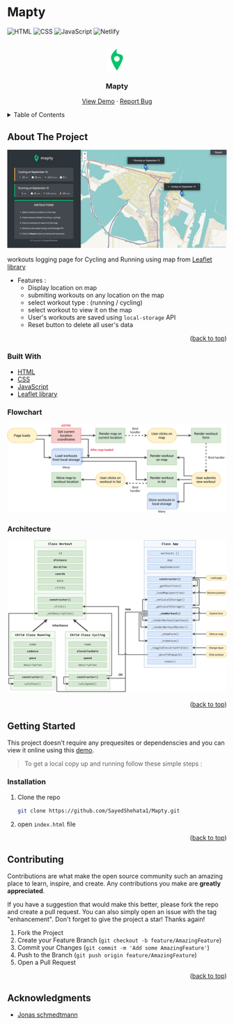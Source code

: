 # Mapty

<div id="top"></div>

![HTML](https://img.shields.io/badge/HTML5-E34F26?style=for-the-badge&logo=html5&logoColor=white)
![CSS](https://img.shields.io/badge/CSS3-1572B6?style=for-the-badge&logo=css3&logoColor=white)
![JavaScript](https://img.shields.io/badge/JavaScript-F7DF1E?style=for-the-badge&logo=javascript&logoColor=black)
![Netlify](https://img.shields.io/badge/Netlify-00C7B7?style=for-the-badge&logo=netlify&logoColor=white)

<!-- PROJECT LOGO -->
<br />
<div align="center">
  <a href="https://mapty-app-sayedshehata.netlify.app/">
    <img src="./Img/icon.png" alt="Logo" height="50"  >
  </a>

  <h3 align="center">Mapty</h3>

  <p align="center">
    <a href="https://mapty-app-sayedshehata.netlify.app/">View Demo</a>
    ·
    <a href="https://github.com/SayedShehata1/Mapty/issues">Report Bug</a>
  </p>
</div>

<!-- TABLE OF CONTENTS -->
<details>
  <summary>Table of Contents</summary>
  <ol>
    <li>
      <a href="#about-the-project">About The Project</a>
      <ul>
        <li><a href="#built-with">Built With</a></li>
        <li><a href="#flowchart">Flowchart</a></li>
        <li><a href="#architecture">Architecture</a></li>
      </ul>
    </li>
    <li>
      <a href="#getting-started">Getting Started</a>
      <ul>
        <li><a href="#installation">Installation</a></li>
      </ul>
    </li>
    <li><a href="#contributing">Contributing</a></li>
    <li><a href="#acknowledgments">Acknowledgments</a></li>
  </ol>
</details>

<!-- ABOUT THE PROJECT -->

## About The Project

![mapty preview](./Img//Preview.PNG)

workouts logging page for Cycling and Running using map from [Leaflet library](https://leafletjs.com/SlavaUkraini/index.html)

- Features :
  - Display location on map
  - submiting workouts on any location on the map
  - select workout type : (running / cycling)
  - select workout to view it on the map
  - User's workouts are saved using `local-storage` API
  - Reset button to delete all user's data

<p align="right">(<a href="#top">back to top</a>)</p>

### Built With

- [HTML](https://html.com/)
- [CSS](https://www.w3schools.com/css/)
- [JavaScript](https://www.javascript.com/)
- [Leaflet library](https://leafletjs.com/SlavaUkraini/index.html)

### Flowchart

<img src='./Img//Mapty-flowchart.png' alt='flowchart' >

### Architecture

<img src='./Img/Mapty-architecture.png' alt='architecture' >

<p align="right">(<a href="#top">back to top</a>)</p>

<!-- GETTING STARTED -->

## Getting Started

This project doesn't require any prequesites or dependenscies and you can view it online using this [demo](https://mapty-app-sayedshehata.netlify.app/).

> To get a local copy up and running follow these simple steps :

### Installation

1. Clone the repo
   ```sh
   git clone https://github.com/SayedShehata1/Mapty.git
   ```
2. open `index.html` file

<p align="right">(<a href="#top">back to top</a>)</p>

<!-- CONTRIBUTING -->

## Contributing

Contributions are what make the open source community such an amazing place to learn, inspire, and create. Any contributions you make are **greatly appreciated**.

If you have a suggestion that would make this better, please fork the repo and create a pull request. You can also simply open an issue with the tag "enhancement".
Don't forget to give the project a star! Thanks again!

1. Fork the Project
2. Create your Feature Branch (`git checkout -b feature/AmazingFeature`)
3. Commit your Changes (`git commit -m 'Add some AmazingFeature'`)
4. Push to the Branch (`git push origin feature/AmazingFeature`)
5. Open a Pull Request

<p align="right">(<a href="#top">back to top</a>)</p>

<!-- ACKNOWLEDGMENTS -->

## Acknowledgments

- [Jonas schmedtmann](https://github.com/jonasschmedtmann)
